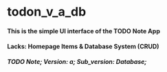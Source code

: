 # todon_v_a_db

#### This is the simple UI interface of the TODO Note App
#### Lacks: Homepage Items & Database System (CRUD)

***TODO Note; Version: a; Sub_version: Database;***
